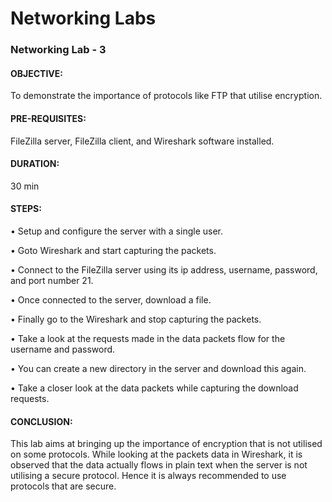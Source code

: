 
# Networking Labs

### Networking Lab - 3

#### OBJECTIVE: 
To demonstrate the importance of protocols like FTP that utilise encryption.

#### PRE-REQUISITES: 
FileZilla server, FileZilla client, and Wireshark software installed.

#### DURATION: 
30 min

#### STEPS:
•	Setup and configure the server with a single user.

•	Goto Wireshark and start capturing the packets.

•	Connect to the FileZilla server using its ip address, username, password, and port number 21.

•	Once connected to the server, download a file.

•	Finally go to the Wireshark and stop capturing the packets.

•	Take a look at the requests made in the data packets flow for the username and password.

•	You can create a new directory in the server and download this again.

•	Take a closer look at the data packets while capturing the download requests.

#### CONCLUSION:  
This lab aims at bringing up the importance of encryption that is not utilised on some protocols. While looking at the packets data in Wireshark, it is observed that the data actually flows in plain text when the server is not utilising a secure protocol. Hence it is always recommended to use protocols that are secure.
